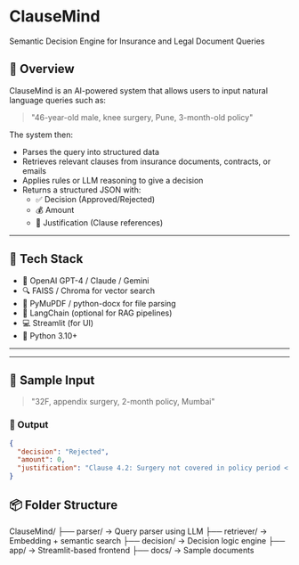 # ClauseMind 
Semantic Decision Engine for Insurance and Legal Document Queries

## 🚀 Overview

ClauseMind is an AI-powered system that allows users to input natural language queries such as:

> "46-year-old male, knee surgery, Pune, 3-month-old policy"

The system then:
- Parses the query into structured data
- Retrieves relevant clauses from insurance documents, contracts, or emails
- Applies rules or LLM reasoning to give a decision
- Returns a structured JSON with:
  - ✅ Decision (Approved/Rejected)
  - 💰 Amount
  - 📌 Justification (Clause references)

---

## 🔧 Tech Stack

- 🧠 OpenAI GPT-4 / Claude / Gemini
- 🔍 FAISS / Chroma for vector search
- 📄 PyMuPDF / python-docx for file parsing
- 🧠 LangChain (optional for RAG pipelines)
- 💻 Streamlit (for UI)
- 🐍 Python 3.10+

---

---

## 🧪 Sample Input

> "32F, appendix surgery, 2-month policy, Mumbai"

### 🔁 Output

```json
{
  "decision": "Rejected",
  "amount": 0,
  "justification": "Clause 4.2: Surgery not covered in policy period < 3 months."
}
```
## 📦 Folder Structure

ClauseMind/
├── parser/ → Query parser using LLM
├── retriever/ → Embedding + semantic search
├── decision/ → Decision logic engine
├── app/ → Streamlit-based frontend
├── docs/ → Sample documents
